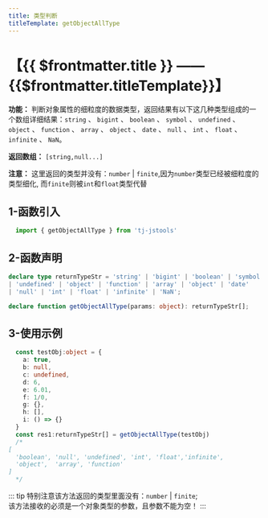 ```yaml
---
title: 类型判断
titleTemplate: getObjectAllType
---
```


# 【{{ $frontmatter.title }} —— {{$frontmatter.titleTemplate}}】

**功能：** 判断对象属性的细粒度的数据类型，返回结果有以下这几种类型组成的一个数组详细结果：`string` 、 `bigint` 、 `boolean` 、 `symbol` 、 `undefined` 、 `object` 、 `function` 、 `array` 、 `object` 、 `date` 、 `null` 、 `int` 、 `float` 、 `infinite` 、 `NaN`。

**返回数组：** `[string,null...]`

**注意：** 这里返回的类型并没有：`number` | `finite`,因为`number`类型已经被细粒度的类型细化, 而`finite`则被`int`和`float`类型代替

## 1-函数引入

```js 
  import { getObjectAllType } from 'tj-jstools'
```
## 2-函数声明

```ts 
declare type returnTypeStr = 'string' | 'bigint' | 'boolean' | 'symbol' 
| 'undefined' | 'object' | 'function' | 'array' | 'object' | 'date' 
| 'null' | 'int' | 'float' | 'infinite' | 'NaN';

declare function getObjectAllType(params: object): returnTypeStr[];
```

## 3-使用示例

```ts 
  const testObj:object = {
    a: true,
    b: null,
    c: undefined,
    d: 6,
    e: 6.01,
    f: 1/0,
    g: {},
    h: [],
    i: () => {}
  }
  const res1:returnTypeStr[] = getObjectAllType(testObj)
  /*
[
  'boolean', 'null', 'undefined', 'int', 'float','infinite',
  'object',  'array', 'function'
]
  */
```
::: tip
特别注意该方法返回的类型里面没有：`number` | `finite`; <br/>
该方法接收的必须是一个对象类型的参数，且参数不能为空！
:::




